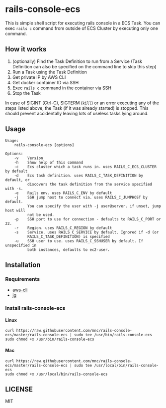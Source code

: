 # rails-console-ecs
This is simple shell script for executing rails console in a ECS Task.
You can exec `rails c` command from outside of ECS Cluster by executing only one command.

## How it works

1. (optionally) Find the Task Definition to run from a Service (Task Definition
   can also be specified on the command line to skip this step)
2. Run a Task using the Task Definition
3. Get private IP by AWS CLI
4. Get docker container ID via SSH
5. Exec `rails c` command in the container via SSH
6. Stop the Task

In case of SIGINT (Ctrl-C), SIGTERM (`kill`) or an error executing any of the
steps listed above, the Task (if it was already started) is stopped. This should
prevent accidentally leaving lots of useless tasks lying around.

## Usage

```
Usage:
    rails-console-ecs [options]

Options:
    -v    Version
    -h    Show help of this command
    -c    Ecs cluster which a task runs in. uses RAILS_C_ECS_CLUSTER by default
    -d    Ecs task definition. uses RAILS_C_TASK_DEFINITION by default, or
          discovers the task definition from the service specified with -s.
    -e    Rails env. uses RAILS_C_ENV by default
    -j    SSH jump host to connect via. uses RAILS_C_JUMPHOST by default.
          You can specify the user with -j user@server. if unset, jump host will
          not be used.
    -p    SSH port to use for connection - defaults to RAILS_C_PORT or 22.
    -r    Region. uses RAILS_C_REGION by default
    -s    Service. uses RAILS_C_SERVICE by default. Ignored if -d (or
          RAILS_C_TASK_DEFINITION) is specified
    -u    SSH user to use. uses RAILS_C_SSHUSER by default. If unspecified in
          both instances, defaults to ec2-user.
```

## Installation

### Requirements
- [aws-cli](https://github.com/aws/aws-cli)
- [jq](https://github.com/stedolan/jq)

### Install rails-console-ecs

#### Linux

```shell
curl https://raw.githubusercontent.com/mnc/rails-console-ecs/master/rails-console-ecs | sudo tee /usr/bin/rails-console-ecs
sudo chmod +x /usr/bin/rails-console-ecs
```

#### Mac

```shell
curl https://raw.githubusercontent.com/mnc/rails-console-ecs/master/rails-console-ecs | sudo tee /usr/local/bin/rails-console-ecs
sudo chmod +x /usr/local/bin/rails-console-ecs
```

## LICENSE
MIT
